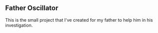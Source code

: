## Father Oscillator
This is the small project that I've created for my father to help him in his investigation.
